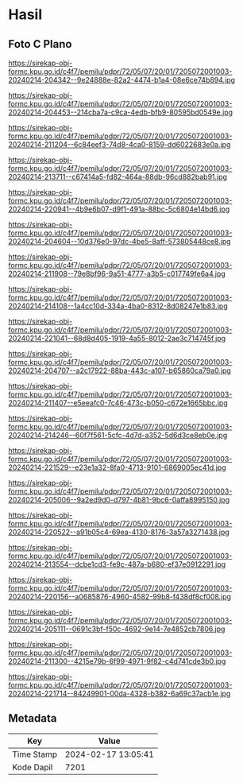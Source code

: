 # Hasil

## Foto C Plano

https://sirekap-obj-formc.kpu.go.id/c4f7/pemilu/pdpr/72/05/07/20/01/7205072001003-20240214-204342--9e24888e-82a2-4474-b1a4-08e6ce74b894.jpg

https://sirekap-obj-formc.kpu.go.id/c4f7/pemilu/pdpr/72/05/07/20/01/7205072001003-20240214-204453--214cba7a-c9ca-4edb-bfb9-80595bd0549e.jpg

https://sirekap-obj-formc.kpu.go.id/c4f7/pemilu/pdpr/72/05/07/20/01/7205072001003-20240214-211204--6c84eef3-74d8-4ca0-8159-dd6022683e0a.jpg

https://sirekap-obj-formc.kpu.go.id/c4f7/pemilu/pdpr/72/05/07/20/01/7205072001003-20240214-213711--c67414a5-fd82-464a-88db-96cd882bab91.jpg

https://sirekap-obj-formc.kpu.go.id/c4f7/pemilu/pdpr/72/05/07/20/01/7205072001003-20240214-220941--4b9e6b07-d9f1-491a-88bc-5c6804e14bd6.jpg

https://sirekap-obj-formc.kpu.go.id/c4f7/pemilu/pdpr/72/05/07/20/01/7205072001003-20240214-204604--10d376e0-97dc-4be5-8aff-573805448ce8.jpg

https://sirekap-obj-formc.kpu.go.id/c4f7/pemilu/pdpr/72/05/07/20/01/7205072001003-20240214-211908--79e8bf96-9a51-4777-a3b5-c017749fe6a4.jpg

https://sirekap-obj-formc.kpu.go.id/c4f7/pemilu/pdpr/72/05/07/20/01/7205072001003-20240214-214108--1a4cc10d-334a-4ba0-8312-8d08247e1b83.jpg

https://sirekap-obj-formc.kpu.go.id/c4f7/pemilu/pdpr/72/05/07/20/01/7205072001003-20240214-221041--68d8d405-1919-4a55-8012-2ae3c714745f.jpg

https://sirekap-obj-formc.kpu.go.id/c4f7/pemilu/pdpr/72/05/07/20/01/7205072001003-20240214-204707--a2c17922-88ba-443c-a107-b65860ca79a0.jpg

https://sirekap-obj-formc.kpu.go.id/c4f7/pemilu/pdpr/72/05/07/20/01/7205072001003-20240214-211407--e5eeafc0-7c46-473c-b050-c672e1665bbc.jpg

https://sirekap-obj-formc.kpu.go.id/c4f7/pemilu/pdpr/72/05/07/20/01/7205072001003-20240214-214246--60f7f561-5cfc-4d7d-a352-5d6d3ce8eb0e.jpg

https://sirekap-obj-formc.kpu.go.id/c4f7/pemilu/pdpr/72/05/07/20/01/7205072001003-20240214-221529--e23e1a32-8fa0-4713-9101-6869005ec41d.jpg

https://sirekap-obj-formc.kpu.go.id/c4f7/pemilu/pdpr/72/05/07/20/01/7205072001003-20240214-205006--9a2ed9d0-d797-4b81-9bc6-0affa8995150.jpg

https://sirekap-obj-formc.kpu.go.id/c4f7/pemilu/pdpr/72/05/07/20/01/7205072001003-20240214-220522--a91b05c4-69ea-4130-8176-3a57a3271438.jpg

https://sirekap-obj-formc.kpu.go.id/c4f7/pemilu/pdpr/72/05/07/20/01/7205072001003-20240214-213554--dcbe1cd3-fe9c-487a-b680-ef37e0912291.jpg

https://sirekap-obj-formc.kpu.go.id/c4f7/pemilu/pdpr/72/05/07/20/01/7205072001003-20240214-220156--a0685876-4960-4582-99b8-f438df8cf008.jpg

https://sirekap-obj-formc.kpu.go.id/c4f7/pemilu/pdpr/72/05/07/20/01/7205072001003-20240214-205111--0691c3bf-f50c-4692-9e14-7e4852cb7806.jpg

https://sirekap-obj-formc.kpu.go.id/c4f7/pemilu/pdpr/72/05/07/20/01/7205072001003-20240214-211300--4215e79b-6f99-4971-9f82-c4d741cde3b0.jpg

https://sirekap-obj-formc.kpu.go.id/c4f7/pemilu/pdpr/72/05/07/20/01/7205072001003-20240214-221714--84249901-00da-4328-b382-6a69c37acb1e.jpg


## Metadata

| Key        | Value               |
| ---------- | ------------------- |
| Time Stamp | 2024-02-17 13:05:41 |
| Kode Dapil | 7201                |



